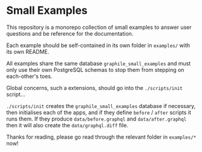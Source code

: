 # Small Examples

This repository is a monorepo collection of small examples to answer user
questions and be reference for the documentation.

Each example should be self-contained in its own folder in `examples/` with
its own README.

All examples share the same database `graphile_small_examples` and must only
use their own PostgreSQL schemas to stop them from stepping on each-other's
toes.

Global concerns, such a extensions, should go into the `./scripts/init` script...

`./scripts/init` creates the `graphile_small_examples` database if necessary,
then initialises each of the apps, and if they define `before` / `after`
scripts it runs them. If they produce `data/before.graphql` and
`data/after.graphql` then it will also create the `data/graphql.diff` file.

Thanks for reading, please go read through the relevant folder in
`examples/*` now!
